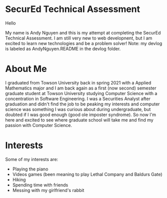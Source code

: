 # SecurEd Technical Assessment

Hello

My name is Andy Nguyen and this is my attempt at completing the SecurEd Technical Assessment. I am still very new to web developnent, but I am excited to learn new technologies and be a problem solver! Note: my devlog is labeled as AndyNguyen.README in the devlog folder.

# About Me
I graduated from Towson University back in spring 2021 with a Applied Mathematics major and I am back again as a first (now second) semester graduate student at Towson University studying Computer Science with a concentration in Software Engineering. I was a Securities Analyst after graduation and didn't find the job to be peaking my interests and computer science was something I was curious about during undergraduate, but doubted if I was good enough (good ole imposter syndrome). So now I'm here and excited to see where graduate school will take me and find my passion with Computer Science.

# Interests
Some of my interests are:
+ Playing the piano 
+ Videos games (been meaning to play Lethal Company and Baldurs Gate) 
+ Hiking 
+ Spending time with friends
+ Messing with my girlfriend's rabbit 
